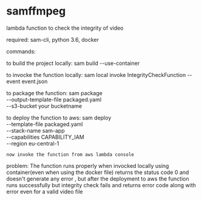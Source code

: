 
# samffmpeg
lambda function to check the integrity of video

required: sam-cli, python 3.6, docker

commands:

to build the project locally:
sam build --use-container

to invocke the function locally:
sam local invoke IntegrityCheckFunction --event event.json

to package the function:
	sam package \
    --output-template-file packaged.yaml \
    --s3-bucket your bucketname
    
  to deploy the function to aws:
	sam deploy \
    --template-file packaged.yaml \
    --stack-name sam-app \
    --capabilities CAPABILITY_IAM \
    --region eu-central-1
    
    now invoke the function from aws lambda console

problem:
The function runs properly when invocked locally using container(even when using the docker file) returns the status code 0 and doesn't generate any error , but after the deployment to aws the function runs successfully but integrity check fails and returns error code along with error even for a valid video file
